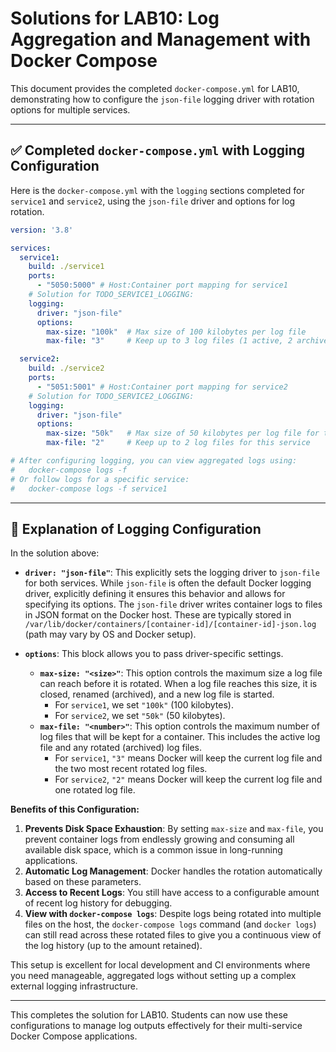 # Solutions for LAB10: Log Aggregation and Management with Docker Compose

This document provides the completed `docker-compose.yml` for LAB10, demonstrating how to configure the `json-file` logging driver with rotation options for multiple services.

---

## ✅ Completed `docker-compose.yml` with Logging Configuration

Here is the `docker-compose.yml` with the `logging` sections completed for `service1` and `service2`, using the `json-file` driver and options for log rotation.

```yaml
version: '3.8'

services:
  service1:
    build: ./service1
    ports:
      - "5050:5000" # Host:Container port mapping for service1
    # Solution for TODO_SERVICE1_LOGGING:
    logging:
      driver: "json-file"
      options:
        max-size: "100k"  # Max size of 100 kilobytes per log file
        max-file: "3"     # Keep up to 3 log files (1 active, 2 archived)

  service2:
    build: ./service2
    ports:
      - "5051:5001" # Host:Container port mapping for service2
    # Solution for TODO_SERVICE2_LOGGING:
    logging:
      driver: "json-file"
      options:
        max-size: "50k"   # Max size of 50 kilobytes per log file for this service
        max-file: "2"     # Keep up to 2 log files for this service

# After configuring logging, you can view aggregated logs using:
#   docker-compose logs -f
# Or follow logs for a specific service:
#   docker-compose logs -f service1
```

---

## 📄 Explanation of Logging Configuration

In the solution above:

-   **`driver: "json-file"`**: 
    This explicitly sets the logging driver to `json-file` for both services. While `json-file` is often the default Docker logging driver, explicitly defining it ensures this behavior and allows for specifying its options.
    The `json-file` driver writes container logs to files in JSON format on the Docker host. These are typically stored in `/var/lib/docker/containers/[container-id]/[container-id]-json.log` (path may vary by OS and Docker setup).

-   **`options`**: This block allows you to pass driver-specific settings.
    -   **`max-size: "<size>"`**: This option controls the maximum size a log file can reach before it is rotated. When a log file reaches this size, it is closed, renamed (archived), and a new log file is started. 
        *   For `service1`, we set `"100k"` (100 kilobytes).
        *   For `service2`, we set `"50k"` (50 kilobytes).
    -   **`max-file: "<number>"`**: This option controls the maximum number of log files that will be kept for a container. This includes the active log file and any rotated (archived) log files.
        *   For `service1`, `"3"` means Docker will keep the current log file and the two most recent rotated log files.
        *   For `service2`, `"2"` means Docker will keep the current log file and one rotated log file.

**Benefits of this Configuration:**

1.  **Prevents Disk Space Exhaustion**: By setting `max-size` and `max-file`, you prevent container logs from endlessly growing and consuming all available disk space, which is a common issue in long-running applications.
2.  **Automatic Log Management**: Docker handles the rotation automatically based on these parameters.
3.  **Access to Recent Logs**: You still have access to a configurable amount of recent log history for debugging.
4.  **View with `docker-compose logs`**: Despite logs being rotated into multiple files on the host, the `docker-compose logs` command (and `docker logs`) can still read across these rotated files to give you a continuous view of the log history (up to the amount retained).

This setup is excellent for local development and CI environments where you need manageable, aggregated logs without setting up a complex external logging infrastructure.

--- 

This completes the solution for LAB10. Students can now use these configurations to manage log outputs effectively for their multi-service Docker Compose applications. 